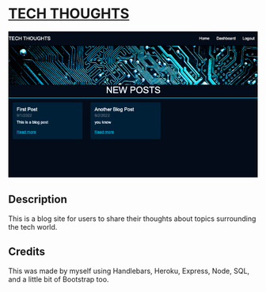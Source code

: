 # [TECH THOUGHTS](https://floating-shelf-79387.herokuapp.com/)

![This is a screenshot of the landing page](/public/img/screenshot.png)

## Description
This is a blog site for users to share their thoughts about topics surrounding the tech world.

## Credits
This was made by myself using Handlebars, Heroku, Express, Node, SQL, and a little bit of Bootstrap too. 
